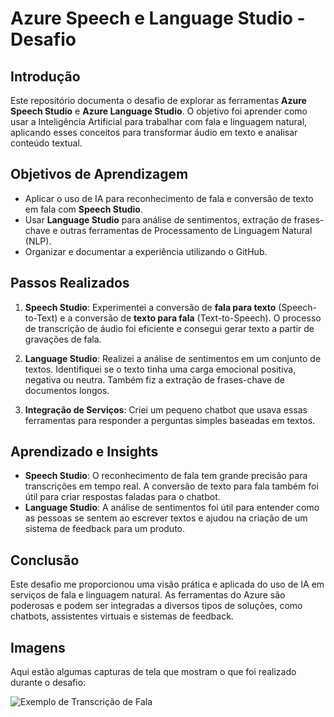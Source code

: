 # Azure Speech e Language Studio - Desafio

## Introdução
Este repositório documenta o desafio de explorar as ferramentas **Azure Speech Studio** e **Azure Language Studio**. O objetivo foi aprender como usar a Inteligência Artificial para trabalhar com fala e linguagem natural, aplicando esses conceitos para transformar áudio em texto e analisar conteúdo textual.

## Objetivos de Aprendizagem
- Aplicar o uso de IA para reconhecimento de fala e conversão de texto em fala com **Speech Studio**.
- Usar **Language Studio** para análise de sentimentos, extração de frases-chave e outras ferramentas de Processamento de Linguagem Natural (NLP).
- Organizar e documentar a experiência utilizando o GitHub.

## Passos Realizados

1. **Speech Studio**: Experimentei a conversão de **fala para texto** (Speech-to-Text) e a conversão de **texto para fala** (Text-to-Speech). O processo de transcrição de áudio foi eficiente e consegui gerar texto a partir de gravações de fala.

2. **Language Studio**: Realizei a análise de sentimentos em um conjunto de textos. Identifiquei se o texto tinha uma carga emocional positiva, negativa ou neutra. Também fiz a extração de frases-chave de documentos longos.

3. **Integração de Serviços**: Criei um pequeno chatbot que usava essas ferramentas para responder a perguntas simples baseadas em textos.

## Aprendizado e Insights

- **Speech Studio**: O reconhecimento de fala tem grande precisão para transcrições em tempo real. A conversão de texto para fala também foi útil para criar respostas faladas para o chatbot.
- **Language Studio**: A análise de sentimentos foi útil para entender como as pessoas se sentem ao escrever textos e ajudou na criação de um sistema de feedback para um produto.

## Conclusão
Este desafio me proporcionou uma visão prática e aplicada do uso de IA em serviços de fala e linguagem natural. As ferramentas do Azure são poderosas e podem ser integradas a diversos tipos de soluções, como chatbots, assistentes virtuais e sistemas de feedback.

## Imagens
Aqui estão algumas capturas de tela que mostram o que foi realizado durante o desafio:

![Exemplo de Transcrição de Fala](images/exemplo_transcricao.png)

